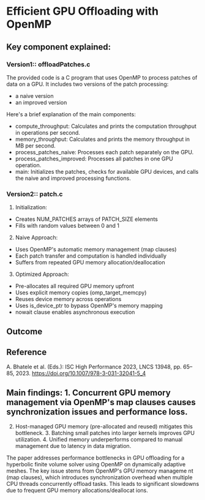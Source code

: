 # Efficient GPU Offloading with OpenMP

## Key component explained:

### Version1:: offloadPatches.c

The provided code is a C program that uses OpenMP to process patches of data on a GPU. It includes two versions of the patch processing:

- a naive version
- an improved version

Here's a brief explanation of the main components:
- compute_throughput: Calculates and prints the computation throughput in operations per second.
- memory_throughput: Calculates and prints the memory throughput in MB per second.
- process_patches_naive: Processes each patch separately on the GPU.
- process_patches_improved: Processes all patches in one GPU operation.
- main: Initializes the patches, checks for available GPU devices, and calls the naive and improved processing functions.


### Version2:: patch.c

1. Initialization: 
 - Creates NUM_PATCHES arrays of PATCH_SIZE elements
 - Fills with random values between 0 and 1

2. Naive Approach:
 - Uses OpenMP's automatic memory management (map clauses)
 - Each patch transfer and computation is handled individually
 - Suffers from repeated GPU memory allocation/deallocation

3. Optimized Approach:
 - Pre-allocates all required GPU memory upfront
 - Uses explicit memory copies (omp_target_memcpy)
 - Reuses device memory across operations
 - Uses is_device_ptr to bypass OpenMP's memory mapping
 - nowait clause enables asynchronous execution


## Outcome



## Reference 
A. Bhatele et al. (Eds.): ISC High Performance 2023, LNCS 13948, pp. 65–85, 2023.
https://doi.org/10.1007/978-3-031-32041-5_4


## Main findings:                                                                                                                                                                                             1. Concurrent GPU memory management via OpenMP's map clauses causes synchronization issues and performance loss.

2. Host-managed GPU memory (pre-allocated and reused) mitigates this bottleneck.
                                                                                                       3. Batching small patches into larger kernels improves GPU utilization.
                                                                                                       4. Unified memory underperforms compared to manual management due to latency in data migration.
                                                                                                  

The paper addresses performance bottlenecks in GPU offloading for a hyperbolic finite volume solver     using OpenMP on dynamically adaptive meshes. The key issue stems from OpenMP's GPU memory manageme    nt (map clauses), which introduces synchronization overhead when multiple CPU threads concurrently     offload tasks. This leads to significant slowdowns due to frequent GPU memory allocations/deallocat    ions.
